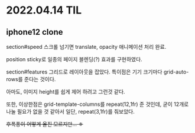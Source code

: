 # 2022.04.14 TIL

## iphone12 clone

section#speed 스크롤 넘기면 translate, opacity 애니메이션 처리 완료.

position sticky로 일종의 페이지 블렌딩(?) 효과를 구현하였다. 

section#features 그리드로 레이아웃을 잡았다. 특이점은 기기 크기마다 grid-auto-rows를 준다는 것이다.

아마도, 이미지 height를 쉽게 제어 하려고 그런것 같다. 

또한, 이상한점은 grid-template-columns를 repeat(12,1fr) 준 것인데, 굳이 12개로 나눌 필요가 없을 것 같아서 일단, repeat(3,1fr)를 줘보았다.

~~후폭풍이 어떻게 올진 모르지만... ㅎ~~
